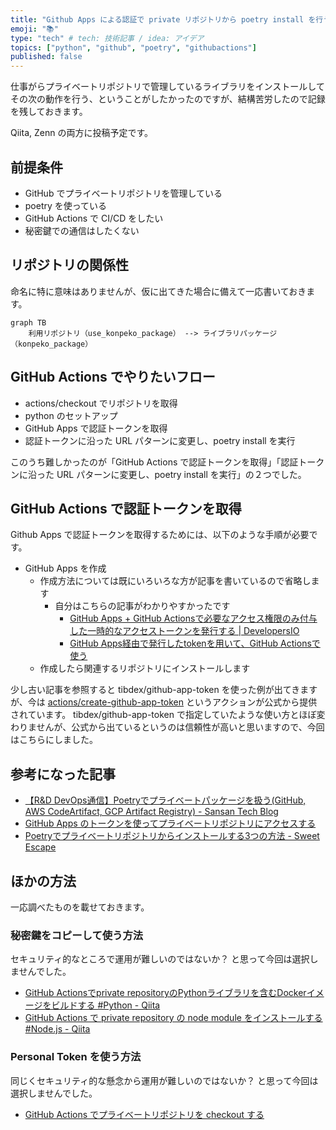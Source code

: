 ```yaml
---
title: "Github Apps による認証で private リポジトリから poetry install を行う方法"
emoji: "📚"
type: "tech" # tech: 技術記事 / idea: アイデア
topics: ["python", "github", "poetry", "githubactions"]
published: false
---
```


仕事がらプライベートリポジトリで管理しているライブラリをインストールしてその次の動作を行う、ということがしたかったのですが、結構苦労したので記録を残しておきます。

Qiita, Zenn の両方に投稿予定です。

## 前提条件

- GitHub でプライベートリポジトリを管理している
- poetry を使っている
- GitHub Actions で CI/CD をしたい
- 秘密鍵での通信はしたくない

## リポジトリの関係性

命名に特に意味はありませんが、仮に出てきた場合に備えて一応書いておきます。

```mermaid
graph TB
    利用リポジトリ（use_konpeko_package） --> ライブラリパッケージ（konpeko_package）
```

## GitHub Actions でやりたいフロー

- actions/checkout でリポジトリを取得
- python のセットアップ
- GitHub Apps で認証トークンを取得
- 認証トークンに沿った URL パターンに変更し、poetry install を実行

このうち難しかったのが「GitHub Actions で認証トークンを取得」「認証トークンに沿った URL パターンに変更し、poetry install を実行」の２つでした。

## GitHub Actions で認証トークンを取得

Github Apps で認証トークンを取得するためには、以下のような手順が必要です。

- GitHub Apps を作成
    - 作成方法については既にいろいろな方が記事を書いているので省略します
        - 自分はこちらの記事がわかりやすかったです
            - [GitHub Apps + GitHub Actionsで必要なアクセス権限のみ付与した一時的なアクセストークンを発行する | DevelopersIO](https://dev.classmethod.jp/articles/getting-an-access-token-with-only-the-necessary-permissions-on-github-appsgithub-actions/)
            - [GitHub Apps経由で発行したtokenを用いて、GitHub Actionsで使う](https://zenn.dev/suzutan/articles/how-to-use-github-apps-token-in-github-actions)
    - 作成したら関連するリポジトリにインストールします


少し古い記事を参照すると tibdex/github-app-token を使った例が出てきますが、今は [actions/create-github-app-token](https://github.com/actions/create-github-app-token) というアクションが公式から提供されています。
tibdex/github-app-token で指定していたような使い方とほぼ変わりませんが、公式から出ているというのは信頼性が高いと思いますので、今回はこちらにしました。

## 参考になった記事

- [【R&D DevOps通信】Poetryでプライベートパッケージを扱う(GitHub, AWS CodeArtifact, GCP Artifact Registry) - Sansan Tech Blog](https://buildersbox.corp-sansan.com/entry/2022/08/22/110000)
- [GitHub Apps のトークンを使ってプライベートリポジトリにアクセスする](https://zenn.dev/farstep/articles/32751d92dd1452)
- [Poetryでプライベートリポジトリからインストールする3つの方法 - Sweet Escape](https://www.keisuke69.net/entry/2021/01/10/003548)

## ほかの方法

一応調べたものを載せておきます。

### 秘密鍵をコピーして使う方法

セキュリティ的なところで運用が難しいのではないか？ と思って今回は選択しませんでした。

- [GitHub Actionsでprivate repositoryのPythonライブラリを含むDockerイメージをビルドする #Python - Qiita](https://qiita.com/ninomiyt/items/b564f8a742e1bb18ce57)
- [GitHub Actions で private repository の node module をインストールする #Node.js - Qiita](https://qiita.com/couzie/items/33d837d6f0dc049155cd)

### Personal Token を使う方法

同じくセキュリティ的な懸念から運用が難しいのではないか？ と思って今回は選択しませんでした。

- [GitHub Actions でプライベートリポジトリを checkout する](https://zenn.dev/kou_pg_0131/articles/gh-actions-checkout-private-repo)